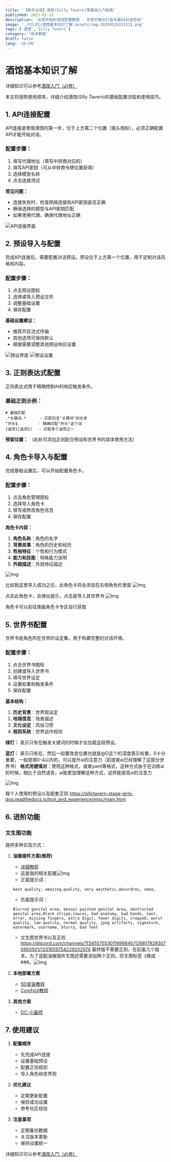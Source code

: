 ```yaml
---
title: '【新手必读】酒馆(Silly Tavern)零基础入门指南'
published: 2025-01-25
description: '从零开始的酒馆配置教程 - 手把手教你打造专属AI对话空间'
image: './FILES/酒馆基本知识了解.assets/img-20250126151331.png'
tags: ['酒馆','Silly Tavern']
category: '技术教程'
draft: false 
lang: 'zh-CN'
---
```


# 酒馆基本知识了解

详细知识可以参考[酒馆入门（必修）](https://sqivg8d05rm.feishu.cn/wiki/J8NDwc06JiuHXmk5cP2csfP6nmd)

本文将按照使用顺序，详细介绍酒馆(Silly Tavern)的基础配置流程和使用技巧。

## 1. API连接配置

API连接是使用酒馆的第一步，位于上方第二个位置（插头图标）。必须正确配置API才能开始对话。

### 配置步骤：
1. 填写代理地址（填写中转商对应的）
2. 填写API密钥（可从中转商令牌位置获得）
3. 选择模型名称
4. 点击连接测试

**常见问题：**
- 连接失败时，检查网络连接和API密钥是否正确
- 确保选择的模型与API密钥匹配
- 如果使用代理，确保代理地址正确

![API连接界面](./FILES/酒馆基本知识了解.assets/img-20250125224840.png)

## 2. 预设导入与配置

完成API连接后，需要配置对话预设。预设位于上方第一个位置，用于定制对话风格和内容。

### 配置步骤：
1. 点击预设图标
2. 选择或导入预设文件
3. 调整基础设置
4. 保存配置

**基础设置建议：**
- 推荐开启流式传输
- 其他选项可保持默认
- 根据需要调整其他预设响应设置

![预设界面](./FILES/酒馆基本知识了解.assets/img-20250125225048.png)
![预设设置](./FILES/酒馆基本知识了解.assets/img-20250125225318.png)

## 3. 正则表达式配置

正则表达式用于精确控制AI的响应触发条件。

### 基础正则示例：
```
# 基础匹配
.*关键词.*      - 匹配包含"关键词"的文本
^开头$         - 精确匹配"开头"这个词
[选项1|选项2]   - 匹配多个选项之一
```

**预留位置：**
（此处可添加正则配合预设和世界书的具体使用方法）

## 4. 角色卡导入与配置

完成基础设置后，可以开始配置角色卡。

### 配置步骤：
1. 点击角色管理图标
2. 选择导入角色卡
3. 填写或修改角色信息
4. 保存配置

**角色卡内容：**
1. **角色名称**：角色的名字
2. **背景故事**：角色的历史和经历
3. **性格特征**：个性和行为模式
4. **能力和技能**：特殊能力说明
5. **外貌描述**：外观特征描述

![Img](./FILES/酒馆基本知识了解.assets/img-20250125233240.png)

比如我这里导入成功之后，此角色卡将会添加在右侧角色栏里面
![Img](./FILES/酒馆基本知识了解.assets/img-20250125233527.png)

点击此角色卡，会弹出提示，点击是导入其世界书
![Img](./FILES/酒馆基本知识了解.assets/img-20250125233626.png)

角色卡可以前往类脑角色卡专区自行获取

## 5. 世界书配置

世界书是角色所在世界的设定集，用于构建完整的对话环境。

### 配置步骤：
1. 点击世界书图标
2. 创建或导入世界书
3. 填写世界设定
4. 设置权重和触发条件
5. 保存配置

**基本结构：**
1. **历史背景**：世界观设定
2. **地理信息**：场景描述
3. **文化设定**：风俗习惯
4. **规则系统**：世界运作规则

**绿灯：** 表示只有在触发关键词的时候才会加载这段预设。

**蓝灯：** 表示只有在，然后一般要改变位置也就是@D这个的深度表示权重，0十分重要，一般就填0-4以内的，可以提升ai的注意力（前提是ai已经理解了这部分世界书）
**格式用键值对**：使用这种格式，或者yaml等格式，这种方式由于在训练ai的时候，相比于自然语言，ai能更加理解这种方式，这样能提高ai的注意力

![Img](./FILES/酒馆基本知识了解.assets/img-20250125233901.png)

我个人使用的预设以及配套正则
https://sillytavern-stage-girls-dog.readthedocs.io/tool_and_experience/misc/main.html

## 6. 进阶功能

### 文生图功能
提供多种实现方式：

1. **油猴插件方案(推荐)**
   - [详细教程](https://gxcgf4l6b2y.feishu.cn/docx/XDo7dLpvhov6AexuLu3c8mpynSC)
   - 这是我的相关配置![Img](./FILES/酒馆基本知识了解.assets/img-20250125234412.png)
   - 正面提示词：
    ```plain
    best quality, amazing,quality, very aesthetic,absurdres, smea,
    ```
    
   - 负面提示词：
    ```plain
    Blurred genital area, mosaic painted genital area, obstructed genital area,Black stripe,lowres, bad anatomy, bad hands, text, error, missing fingers, extra digit, fewer digits, cropped, worst quality, low quality, normal quality, jpeg artifacts, signature, watermark, username, blurry, bad feet
    ```
    - 文生图世界书以及正则
    https://discord.com/channels/1134557553011998840/1268179293070950501/1331659754229202974
    最终版不需要正则，在前面几个版本，为了适配油猴插件生图还需要添加两个正则，将生图标签《换成###。![Img](./FILES/酒馆基本知识了解.assets/img-20250125235419.png)



1. **本地部署方案**
   - [SD安装教程](https://gxcgf4l6b2y.feishu.cn/docx/SxuGdNWDLoKPQjxcPSvcI2nenfe)
   - [ComfyUI教程](https://dcnn3iaaw23i.feishu.cn/wiki/KjwnwwxZNiRBZ0ko92WciQwPnSg)

3. **其他方案**
   - [DC-小画师](https://discord.com/channels/1134557553011998840/1295923729850962021)


## 7. 使用建议

1. **配置顺序**
   - 先完成API连接
   - 设置基础预设
   - 配置正则规则
   - 导入角色和世界观

2. **优化建议**
   - 定期更新配置
   - 保存成功设置
   - 参考社区经验

3. **注意事项**
   - 定期备份数据
   - 关注版本更新
   - 保持设置统一


详细知识可以参考[酒馆入门（必修）](https://sqivg8d05rm.feishu.cn/wiki/J8NDwc06JiuHXmk5cP2csfP6nmd)